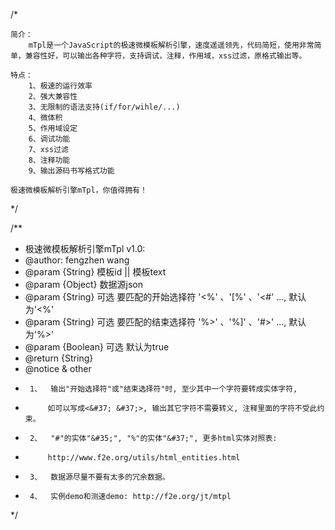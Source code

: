 
/*

	简介：
		mTpl是一个JavaScript的极速微模板解析引擎，速度遥遥领先，代码简短，使用非常简单，兼容性好，可以输出各种字符，支持调试，注释，作用域，xss过滤，原格式输出等。
	
	特点：
		1、极速的运行效率
		2、强大兼容性
		3、无限制的语法支持(if/for/wihle/...)
		4、微体积
		5、作用域设定
		6、调试功能
		7、xss过滤
		8、注释功能
		9、输出源码书写格式功能
		
	极速微模板解析引擎mTpl，你值得拥有！
	
*/ 

/**
 * 极速微模板解析引擎mTpl v1.0: 
 * @author: fengzhen wang
 * @param {String}  模板id || 模板text
 * @param {Object}  数据源json 
 * @param {String}  可选 要匹配的开始选择符 '<%' 、'[%' 、'<#' ..., 默认为'<%'
 * @param {String}  可选 要匹配的结束选择符 '%>' 、'%]' 、'#>' ..., 默认为'%>'
 * @param {Boolean} 可选 默认为true 
 * @return {String}	 
 * @notice & other 
 *		1、	输出"开始选择符"或"结束选择符"时, 至少其中一个字符要转成实体字符, 
 *			如可以写成<&#37; &#37;>, 输出其它字符不需要转义, 注释里面的字符不受此约束。  
 *		2、	"#"的实体"&#35;", "%"的实体"&#37;", 更多html实体对照表: 
 *			http://www.f2e.org/utils/html_entities.html
 *		3、	数据源尽量不要有太多的冗余数据。 
 *		4、	实例demo和测速demo: http://f2e.org/jt/mtpl
 */
 